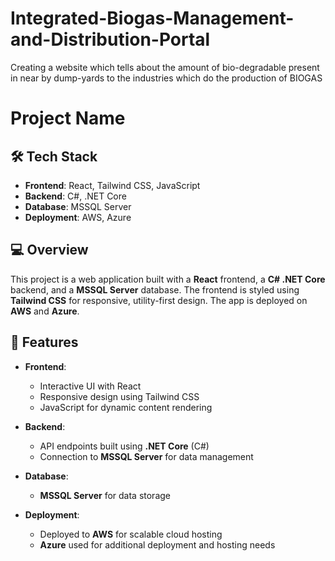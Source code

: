 # Integrated-Biogas-Management-and-Distribution-Portal

Creating a website which tells about the amount of bio-degradable present in near by dump-yards to the industries which do the production of BIOGAS

# Project Name

## 🛠 Tech Stack

- **Frontend**: React, Tailwind CSS, JavaScript
- **Backend**: C#, .NET Core
- **Database**: MSSQL Server
- **Deployment**: AWS, Azure

## 💻 Overview

This project is a web application built with a **React** frontend, a **C# .NET Core** backend, and a **MSSQL Server** database. The frontend is styled using **Tailwind CSS** for responsive, utility-first design. The app is deployed on **AWS** and **Azure**.

## 🚀 Features

- **Frontend**:  
  - Interactive UI with React
  - Responsive design using Tailwind CSS
  - JavaScript for dynamic content rendering

- **Backend**:
  - API endpoints built using **.NET Core** (C#)
  - Connection to **MSSQL Server** for data management

- **Database**:
  - **MSSQL Server** for data storage

- **Deployment**:
  - Deployed to **AWS** for scalable cloud hosting
  - **Azure** used for additional deployment and hosting needs



